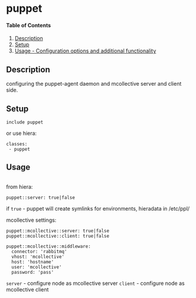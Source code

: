 # puppet

#### Table of Contents

1. [Description](#description)
2. [Setup](#setup)
3. [Usage - Configuration options and additional functionality](#usage)

## Description

configuring the puppet-agent daemon and mcollective server and client side.

## Setup

`include puppet`

or use hiera:

```
classes:
 - puppet
```

## Usage


```
```

from hiera:


```
puppet::server: true|false
```

if `true` - puppet will create symlinks for environments, hieradata in /etc/ppl/

mcollective settings:

```
puppet::mcollective::server: true|false
puppet::mcollective::client: true|false

puppet::mcollective::middleware:
  connector: 'rabbitmq'
  vhost: 'mcollective'
  host: 'hostname'
  user: 'mcollective'
  password: 'pass'
```

`server` - configure node as mcollective server
`client` - configure node as mcollective client

